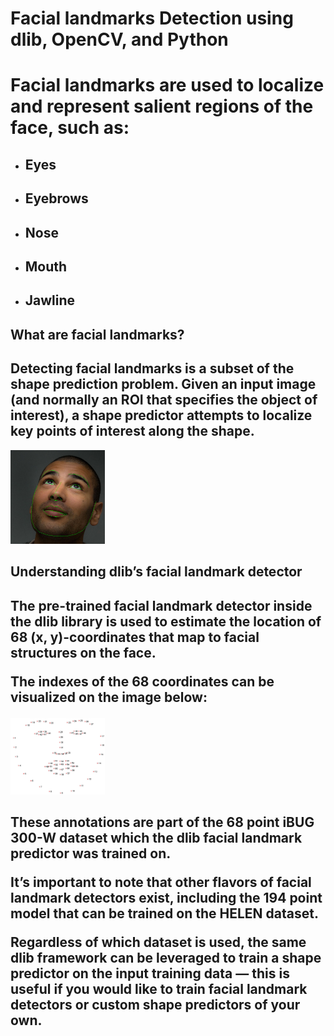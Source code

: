 # Facial landmarks Detection using dlib, OpenCV, and Python

<h1>Facial landmarks are used to localize and represent salient regions of the face, such as: </h1>
<ul>
<li> <h2>Eyes </h2></li>
<li> <h2>Eyebrows </h2></li>
<li><h2>Nose </h2> </li>
<li> <h2> Mouth</h2></li>
<li> <h2>Jawline </h2></li>
</ul>

## What are facial landmarks?

<h2 >Detecting facial landmarks is a subset of the shape prediction problem. Given an input image (and normally an ROI that specifies the object of interest), a shape predictor attempts to localize key points of interest along the shape. </h2>
 <img src="facial_landmarks.jpg" width="30%">

 ## Understanding dlib’s facial landmark detector
 <h2> The pre-trained facial landmark detector inside the dlib library is used to estimate the location of 68 (x, y)-coordinates that map to facial structures on the face.

The indexes of the 68 coordinates can be visualized on the image below:</h2>

<img src="facial_landmarks_68_coordinates.jpg" width="30%">

<h2> These annotations are part of the 68 point iBUG 300-W dataset which the dlib facial landmark predictor was trained on.

It’s important to note that other flavors of facial landmark detectors exist, including the 194 point model that can be trained on the HELEN dataset.

Regardless of which dataset is used, the same dlib framework can be leveraged to train a shape predictor on the input training data — this is useful if you would like to train facial landmark detectors or custom shape predictors of your own.</h2>
